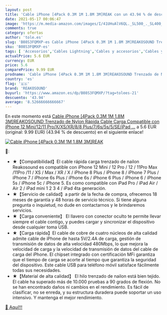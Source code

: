 ```yaml
---
layout: post
title: 'Cable iPhone [4Pack 0.3M 1M 1.8M 3M]REAK con un 43.94 % de descuento'
date: 2021-05-17 00:06:47
image: 'https://m.media-amazon.com/images/I/41UHuAlV6QL._SL500_._SL400_.jpg'
comments: true
category: ofertas
author: 'tole.es'
slug: 'B08S3FQMXP-es Cable iPhone [4Pack 0.3M 1M 1.8M 3M]REAKOSOUND Trenzado de...'
sku: 'B08S3FQMXP-es'
tags: [ 'Accesorios','Cables Lightning','Cables y accesorios','Cables y conectores','Informática','iphone','reakosound', ]
actualPrice: 5.6 EUR
currency: EUR
price: 5.6
comparePrice: 9.99 EUR
prodname: 'Cable iPhone [4Pack 0.3M 1M 1.8M 3M]REAKOSOUND Trenzado de Nylon Rápida Cable Carga Compatible con iPhone 12 Mini/12/11 Pro/X/XS/XR/8/8 Plus/7/6s/5s/5/SE/iPad …'
country: 'es'
flag: '🇪🇸'
brand: 'REAKOSOUND'
buyurl: 'https://www.amazon.es/dp/B08S3FQMXP/?tag=tolees-21'
descuento: '43.94'
average: '8.52666666666667'
---
```


En este momento está [Cable iPhone [4Pack 0.3M 1M 1.8M 3M]REAKOSOUND Trenzado de Nylon Rápida Cable Carga Compatible con iPhone 12 Mini/12/11 Pro/X/XS/XR/8/8 Plus/7/6s/5s/5/SE/iPad …](https://www.amazon.es/dp/B08S3FQMXP/?tag=tolees-21) a 5.6 EUR (original: 9.99 EUR) (43.94 %  de descuento) en el siguiente enlace!

[![Cable iPhone [4Pack 0.3M 1M 1.8M 3M]REAK](https://m.media-amazon.com/images/I/41UHuAlV6QL._SL500_._SL400_.jpg)](https://www.amazon.es/dp/B08S3FQMXP/?tag=tolees-21)

🔎:

- ★【Compatibilidad】El cable rápida carga trenzado de nailon Reakosound es compatible con iPhone 12 Mini / 12 Pro / 12 / 11Pro Max /11Pro /11 / XS / Max / XR / X / iPhone 8 Plus / iPhone 8 / iPhone 7 Plus / iPhone 7 / iPhone 6s Plus / iPhone 6s / iPhone 6 Plus / iPhone 6 / iPhone 5s / iPhone 5c / iPhone 5. Es como compatible con iPad Pro / iPad Air / Air 2 / iPad mini 1 2 3 4 / iPad 4ta generación.
- ★【Servicio de calidad】a partir de la fecha de compra, ofrecemos 18 meses de garantía y 48 horas de servicio técnico. Si tiene alguna pregunta o inquietud, no dude en contactarnos y le brindaremos servicios.
- ★【Carga conveniente】 El llavero con conector oculto te permite llevar siempre el cable contigo, y puedes cargar y sincronizar el dispositivo desde cualquier toma USB.
- ★【Carga rápida】El cable de cobre de cuatro núcleos de alta calidad admite cable de iPhone de hasta 5V/2.4A de carga, gestión de transmisión de datos de alta velocidad 480Mbps, lo que mejora la velocidad de carga y la velocidad de transmisión de datos del cable de carga del iPhone. El chipset integrado con certificación MFi garantiza que el tiempo de carga se acorte al tiempo que garantiza la seguridad del dispositivo. Este cable USB para teléfono móvil satisface fácilmente todas sus necesidades.
- ★【Material de alta calidad】 El hilo trenzado de nailon está bien tejido. El cable ha superado más de 10.000 pruebas a 90 grados de flexión. No se han encontrado daños ni cambios en el rendimiento. Es fácil de clasificar, no se enreda, y su estructura duradera puede soportar un uso intensivo. Y mantenga el mejor rendimiento.

[🛒 Aquí!!!](https://www.amazon.es/dp/B08S3FQMXP/?tag=tolees-21)
